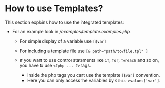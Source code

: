 # How to use Templates?

This section explains how to use the integrated templates:

* For an example look in */examples/template.examples.php*
    * For simple display of a variable use `[$var]`
    * For including a template file use `[& path="path/to/file.tpl" ]`
    
    * If you want to use control statements like `if`, `for`, `foreach` and so on,
      you have to use `<?php ... ?>` tags.
        * Inside the php tags you cant use the template `[$var]` convention.
        * Here you can only access the variables by `$this->values['var']`.

